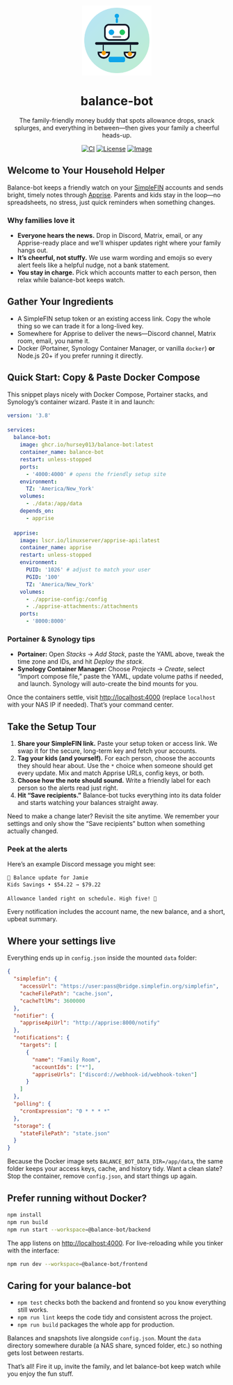 <p align="center">
  <picture>
    <img alt="Balance-Bot logo" src="logo.svg" width="160" height="160">
  </picture>
</p>

<h1 align="center">balance-bot</h1>

<p align="center">
  The family-friendly money buddy that spots allowance drops, snack splurges, and everything in between—then gives your family a cheerful heads-up.
</p>

<p align="center">
  <a href="https://github.com/hursey013/balance-bot/actions"><img alt="CI" src="https://img.shields.io/github/actions/workflow/status/hursey013/balance-bot/ci.yml?label=CI&logo=github"></a>
  <a href="https://github.com/hursey013/balance-bot/blob/main/LICENSE"><img alt="License" src="https://img.shields.io/badge/license-MIT-0EA5E9"></a>
  <a href="https://ghcr.io/hursey013/balance-bot"><img alt="Image" src="https://img.shields.io/badge/ghcr-image-blue"></a>
</p>

## Welcome to Your Household Helper

Balance-bot keeps a friendly watch on your [SimpleFIN](https://beta-bridge.simplefin.org) accounts and sends bright, timely notes through [Apprise](https://github.com/caronc/apprise). Parents and kids stay in the loop—no spreadsheets, no stress, just quick reminders when something changes.

### Why families love it

- **Everyone hears the news.** Drop in Discord, Matrix, email, or any Apprise-ready place and we’ll whisper updates right where your family hangs out.
- **It’s cheerful, not stuffy.** We use warm wording and emojis so every alert feels like a helpful nudge, not a bank statement.
- **You stay in charge.** Pick which accounts matter to each person, then relax while balance-bot keeps watch.

## Gather Your Ingredients

- A SimpleFIN setup token or an existing access link. Copy the whole thing so we can trade it for a long-lived key.
- Somewhere for Apprise to deliver the news—Discord channel, Matrix room, email, you name it.
- Docker (Portainer, Synology Container Manager, or vanilla `docker`) **or** Node.js 20+ if you prefer running it directly.

## Quick Start: Copy & Paste Docker Compose

This snippet plays nicely with Docker Compose, Portainer stacks, and Synology’s container wizard. Paste it in and launch:

```yaml
version: '3.8'

services:
  balance-bot:
    image: ghcr.io/hursey013/balance-bot:latest
    container_name: balance-bot
    restart: unless-stopped
    ports:
      - '4000:4000' # opens the friendly setup site
    environment:
      TZ: 'America/New_York'
    volumes:
      - ./data:/app/data
    depends_on:
      - apprise

  apprise:
    image: lscr.io/linuxserver/apprise-api:latest
    container_name: apprise
    restart: unless-stopped
    environment:
      PUID: '1026' # adjust to match your user
      PGID: '100'
      TZ: 'America/New_York'
    volumes:
      - ./apprise-config:/config
      - ./apprise-attachments:/attachments
    ports:
      - '8000:8000'
```

### Portainer & Synology tips

- **Portainer:** Open *Stacks* → *Add Stack*, paste the YAML above, tweak the time zone and IDs, and hit *Deploy the stack*.
- **Synology Container Manager:** Choose *Projects* → *Create*, select “Import compose file,” paste the YAML, update volume paths if needed, and launch. Synology will auto-create the bind mounts for you.

Once the containers settle, visit [http://localhost:4000](http://localhost:4000) (replace `localhost` with your NAS IP if needed). That’s your command center.

## Take the Setup Tour

1. **Share your SimpleFIN link.** Paste your setup token or access link. We swap it for the secure, long-term key and fetch your accounts.
2. **Tag your kids (and yourself).** For each person, choose the accounts they should hear about. Use the `*` choice when someone should get every update. Mix and match Apprise URLs, config keys, or both.
3. **Choose how the note should sound.** Write a friendly label for each person so the alerts read just right.
4. **Hit “Save recipients.”** Balance-bot tucks everything into its data folder and starts watching your balances straight away.

Need to make a change later? Revisit the site anytime. We remember your settings and only show the “Save recipients” button when something actually changed.

### Peek at the alerts

Here’s an example Discord message you might see:

```
🏦 Balance update for Jamie
Kids Savings • $54.22 → $79.22

Allowance landed right on schedule. High five! 🎉
```

Every notification includes the account name, the new balance, and a short, upbeat summary.

## Where your settings live

Everything ends up in `config.json` inside the mounted `data` folder:

```json
{
  "simplefin": {
    "accessUrl": "https://user:pass@bridge.simplefin.org/simplefin",
    "cacheFilePath": "cache.json",
    "cacheTtlMs": 3600000
  },
  "notifier": {
    "appriseApiUrl": "http://apprise:8000/notify"
  },
  "notifications": {
    "targets": [
      {
        "name": "Family Room",
        "accountIds": ["*"],
        "appriseUrls": ["discord://webhook-id/webhook-token"]
      }
    ]
  },
  "polling": {
    "cronExpression": "0 * * * *"
  },
  "storage": {
    "stateFilePath": "state.json"
  }
}
```

Because the Docker image sets `BALANCE_BOT_DATA_DIR=/app/data`, the same folder keeps your access keys, cache, and history tidy. Want a clean slate? Stop the container, remove `config.json`, and start things up again.

## Prefer running without Docker?

```bash
npm install
npm run build
npm run start --workspace=@balance-bot/backend
```

The app listens on [http://localhost:4000](http://localhost:4000). For live-reloading while you tinker with the interface:

```bash
npm run dev --workspace=@balance-bot/frontend
```

## Caring for your balance-bot

- `npm test` checks both the backend and frontend so you know everything still works.
- `npm run lint` keeps the code tidy and consistent across the project.
- `npm run build` packages the whole app for production.

Balances and snapshots live alongside `config.json`. Mount the `data` directory somewhere durable (a NAS share, synced folder, etc.) so nothing gets lost between restarts.

That’s all! Fire it up, invite the family, and let balance-bot keep watch while you enjoy the fun stuff.

